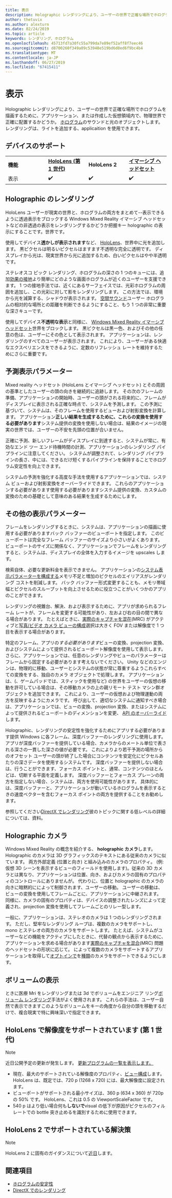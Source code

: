 ```yaml
---
title: 表示
description: Holographic レンダリングにより、ユーザーの世界で正確な場所でホログラムを描画するために、アプリ、または作成した仮想領域内で、物理世界で正確に配置するかどうか。
author: thetuvix
ms.author: alexturn
ms.date: 02/24/2019
ms.topic: article
keywords: レンダリング、ホログラム
ms.openlocfilehash: 45713fd7a30fc55a799da7e89ef52aff8f7eec46
ms.sourcegitcommit: d8700260f349a09c53948e519bd6d8ed6f9bc4b4
ms.translationtype: MT
ms.contentlocale: ja-JP
ms.lasthandoff: 06/27/2019
ms.locfileid: "67415411"
---
```

# <a name="rendering"></a>表示

Holographic レンダリングにより、ユーザーの世界で正確な場所でホログラムを描画するために、アプリケーション、または作成した仮想領域内で、物理世界で正確に配置するかどうか。 [ホログラム](hologram.md)のサウンドと光のオブジェクトします。 レンダリングは、ライトを追加する、applicaition を使用できます。

## <a name="device-support"></a>デバイスのサポート

<table>
    <colgroup>
    <col width="25%" />
    <col width="25%" />
    <col width="25%" />
    <col width="25%" />
    </colgroup>
    <tr>
        <td><strong>機能</strong></td>
        <td><a href="hololens-hardware-details.md"><strong>HoloLens (第 1 世代)</strong></a></td>
        <td><strong>HoloLens 2</strong></td>
        <td><a href="immersive-headset-hardware-details.md"><strong>イマーシブ ヘッドセット</strong></a></td>
    </tr>
     <tr>
        <td>表示</td>
        <td>✔️</td>
        <td>✔️</td>
        <td>✔️</td>
    </tr>
</table>

## <a name="holographic-rendering"></a>Holographic のレンダリング

HoloLens ユーザーが現実の世界と、ホログラムの両方をまとめて--表示できるように透過表示をブロックする Windows Mixed Reality イマーシブ ヘッドセットなどの非透過の表示をレンダリングするかどうか把握キー holographic の表示にすることです。世界です。

使用してデバイス**透かしが表示されます**など、 [HoloLens](hololens-hardware-details.md)、世界中に光を追加します。 黒ピクセルは明るいピクセルはますます不透明な完全に透明です。 ディスプレイから光は、現実世界から光に追加するため、白いピクセルはやや半透明です。

ステレオスコ ピック レンダリング、ホログラムの深さの 1 つのキューには、追加[効果の接地](interaction-fundamentals.md)より簡単にどのような画面ホログラムが近くのユーザーを支援できます。 1 つの接地手法では、近くにあるサーフェイスでは、光彩ホログラムの周囲を追加し、この光彩に対して影をレンダリングします。 この方法では、環境から光を減算する、シャドウが表示されます。 [空間サウンド](spatial-sound.md)ユーザー ホログラムの相対的な場所との距離を判断できるようにすること、もう 1 つの非常に重要な深さキューです。

使用してデバイス**不透明な表示**と同様に、 [Windows Mixed Reality イマーシブ ヘッドセット](immersive-headset-hardware-details.md)世界をブロックします。 黒ピクセルは黒一色、およびその他の任意の色は、ユーザーにその色として表示されます。 アプリケーションは、レンダリングのすべてのユーザーが表示されます。 これにより、ユーザーがある快適なエクスペリエンスをできるように、定数のリフレッシュ レートを維持するためにさらに重要です。

## <a name="predicted-rendering-parameters"></a>予測表示パラメーター

Mixed reality ヘッドセット (HoloLens とイマーシブ ヘッドセット) とその周囲の基準としたユーザーの頭の向きを継続的に追跡します。 その次のフレームの準備、アプリケーションの開始時、ユーザーの頭がされる将来的に、フレームがディスプレイに表示される正確な時点で、システムを予測します。 この予測に基づいて、システムは、そのフレームを使用するビューおよび射影変換を計算します。 アプリケーション**正しい結果を生成するために、これらの変換を使用する必要があります**システム提供の変換を使用しない場合は、結果のイメージの現実の世界では、ユーザーの不安を先頭の位置が合いません。

正確に予測、新しいフレームがディスプレイに到達すると、システムが常に、有効なエンド ツー エンド待機時間の計測、アプリケーションのレンダリング パイプラインに注意してください。 システムが調整されて、レンダリング パイプラインの長さ、中には、できるだけ短くするパイプラインを保持することでホログラム安定性を向上できます。

システムの予測を強化する高度な手法を使用するアプリケーションでは、システム ビューおよび射影変換をオーバーライドできます。 これらのアプリケーションする必要があります使用する必要がありますシステム提供の変換、カスタムの変換のための基礎として意味のある結果を生成するためにします。

## <a name="other-rendering-parameters"></a>その他の表示パラメーター

フレームをレンダリングするときに、システムは、アプリケーションの描画に使用する必要がありますバック バッファーのビューポートを指定します。 このビューポートは完全なフレーム バッファーのサイズより小さいがよくあります。 ビューポートのサイズに関係なく、アプリケーションでフレームをレンダリングすると、システムは、ディスプレイの全体を入力するイメージを upscales します。

検索自体、必要な更新料金を表示できません。 アプリケーションの[システム表示パラメーターを構成する](https://docs.microsoft.com/uwp/api/Windows.Graphics.Holographic.HolographicViewConfiguration#Windows_Graphics_Holographic_HolographicViewConfiguration)メモリ不足と増加のピクセルのエイリアスがレンダリング コストを削減します。 バック バッファー形式変更することも、メモリ帯域幅とピクセルのスループットを向上させるために役立つことがいくつかのアプリのことができます。

レンダリングの視錐台、解決、および表示するために、アプリが求められるフレーム レートが、フレームを変更する可能性があり、左および右の目の間で異なる場合があります。 たとえばときに、[実際のキャプチャを混在](mixed-reality-capture.md)(MRC) がアクティブと[写真/ビデオ カメラ ビューの構成](https://docs.microsoft.com/uwp/api/Windows.Graphics.Holographic.HolographicViewConfigurationKind#Windows_Graphics_Holographic_HolographicViewConfigurationKind)選択は大きく FOV または解像度で 1 つ目を表示する場合があります。

特定のフレーム、アプリの*する必要があります*ビューの変換、projection 変換、およびシステムによって提供されるビューポート解像度を使用して表示します。 さらに、アプリケーションでは、任意のレンダリングやビューのパラメーターはフレームから固定する必要があります考えないでください。 Unity などのエンジンは、物理的に移動、ユーザーとシステムの状態が常に尊重するようこれらすべての変換をする、独自のカメラ オブジェクトで処理します。 アプリケーションは、(、ゲームパッドでは、スティックを使用など) の世界をユーザーの仮想の移動を許可している場合は、その移動カメラの上の親リモート テスト マシン群オブジェクトを追加できます。 これにより、ユーザーの仮想および物理運動の両方を反映するようにカメラです。 呼び出して、適切なシステムに通知すべき場合は、アプリケーションでは、ビューの変換、projection 変換、またはシステムによって提供されるビューポートのディメンションを変更、 [API のオーバーライド](https://docs.microsoft.com/uwp/api/Windows.Graphics.Holographic.HolographicCameraPose#Windows_Graphics_Holographic_HolographicCameraPose)します。

Holographic、レンダリングの安定性を強化するためにアプリする必要があります提供 Windows に各フレーム、深度バッファーのレンダリングに使用します。 アプリが深度バッファーを提供している場合、カメラからのメートル単位で表される深さの一貫した深さの値が必要です。 これによりより若干予測の場所からのオフセット ユーザーの頭が終了した場合にコンテンツを安定化にピクセルあたりの深さデータを使用するシステムです。 深度バッファーを提供しない場合は、行うことができます、フォーカス ポイントと、通常、コンテンツのほとんどは、切断する平面を定義します。 深度バッファーとフォーカス プレーンの両方を指定しない場合、システムは、両方を使用可能性があります。 具体的には、深度バッファーと、アプリケーションが動いているホログラムを表示するときの速度ベクターを含むフォーカス ポイントの両方を提供することをお勧めします。

参照してください[DirectX でレンダリング](rendering-in-directx.md)彼のトピックに関する低レベルの詳細については、資料。

## <a name="holographic-cameras"></a>Holographic カメラ

Windows Mixed Reality の概念を紹介する、 **holographic カメラ**します。 Holographic のカメラは 3D グラフィックスのテキストにある従来のカメラに似ています。 両方外部定義 (位置と向き) と組み込みのカメラのプロパティ。 (例: 仮想 3D シーンを表示するビューのフィールドを使用します)。従来の 3D カメラとは異なり、アプリケーションは位置、向き、およびカメラの固有のプロパティのコントロールにありませんが。 代わりに、位置と holographic のカメラの向きに暗黙的にによって制御されます、ユーザーの移動。 ユーザーの移動は、ビューの変換を使用してフレームごとに、アプリケーションに中継されます。 同様に、カメラの固有のプロパティは、デバイスの調整されたレンズによって定義され、projection 変換を使用してフレームごとのリレー型します。

一般に、アプリケーションは、ステレオのカメラは 1 つのレンダリングされます。 ただし、堅牢なレンダリング ループは、複数のカメラをサポートし、mono とステレオの両方のカメラをサポートします。 たとえば、システムがユーザーなどの機能をアクティブにしたときに、代替の観点から表示するために、アプリケーションを求める場合があります[実際のキャプチャを混合](mixed-reality-capture.md)(MRC) 問題のヘッドセットの形状に応じて。 によって複数のカメラをサポートするアプリケーションを取得して[オプトインで](https://docs.microsoft.com/uwp/api/Windows.Graphics.Holographic.HolographicViewConfiguration#Windows_Graphics_Holographic_HolographicViewConfiguration)を[種類](https://docs.microsoft.com/uwp/api/Windows.Graphics.Holographic.HolographicViewConfigurationKind#Windows_Graphics_Holographic_HolographicViewConfigurationKind)のカメラをサポートできるようにします。

## <a name="volume-rendering"></a>ボリュームの表示

ときに医療 Mri をレンダリングまたは 3d でボリュームをエンジニア リング[ボリューム レンダリング](volume-rendering.md)手法がよく使用されます。 これらの手法は、ユーザー自然で表示できますこのようなボリュームをキーの角度から自分の頭を移動するだけで、複合現実で特に興味深いで指定できます。

## <a name="supported-resolutions-on-hololens-1st-gen"></a>HoloLens で解像度をサポートされています (第 1 世代)
> [!NOTE]
> 近日公開予定の更新が発生します。 [更新プログラムの一覧を表示します。](release-notes-april-2018.md)

* 現在、最大のサポートされている解像度のプロパティ、[ビュー構成](https://docs.microsoft.com/uwp/api/Windows.Graphics.Holographic.HolographicViewConfiguration#Windows_Graphics_Holographic_HolographicViewConfiguration)します。 HoloLens は、既定では、720 p (1268 x 720) には、最大解像度に設定されます。
* ビューポートがサポートされる最小サイズは、360 p (634 x 360) が 720p の 50% です。 HoloLens、これは 0.5 の ViewportScaleFactor です。
* 540 p はより低い場合何も**しないで**visual の低下が原因がピクセルのフィル レートでの bottle 突き止めるを識別するために使用できます。

## <a name="supported-resolutions-on-hololens-2"></a>HoloLens 2 でサポートされている解決策

> [!NOTE]
> HoloLens 2 に固有のガイダンスについて[近日](index.md#news-and-notes)します。


## <a name="see-also"></a>関連項目
* [ホログラムの安定性](hologram-stability.md)
* [DirectX でのレンダリング](rendering-in-directx.md)
